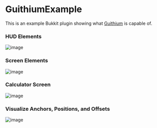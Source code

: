 # GuithiumExample

This is an example Bukkit plugin showing what [Guithium](https://github.com/BillyGalbreath/Guithium) is capable of.

### HUD Elements

![image](https://user-images.githubusercontent.com/332527/204129064-8d87c9d8-9f36-4de9-ac7f-77293cbf7320.png)

### Screen Elements

![image](https://user-images.githubusercontent.com/332527/204128959-26da401e-b4d0-4a4f-9d8a-104130ef753c.png)

### Calculator Screen

![image](https://user-images.githubusercontent.com/332527/204128984-9703d99c-a48e-49de-82e7-df25c9483fd5.png)

### Visualize Anchors, Positions, and Offsets

![image](https://user-images.githubusercontent.com/332527/204129020-d01ed545-baef-435a-aac6-3b62c871337c.png)
